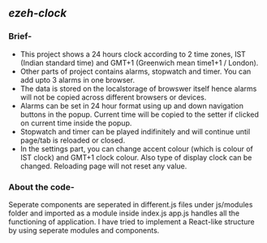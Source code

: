 ## ***ezeh-clock***

### Brief-
- This project shows a 24 hours clock according to 2 time zones, IST (Indian standard time) and GMT+1 (Greenwich mean time1+1 / London).
- Other parts of project contains alarms, stopwatch and timer. You can add upto 3 alarms in one browser. 
- The data is stored on the localstorage of browswer itself hence alarms will not be copied across different browsers or devices.
- Alarms can be set in 24 hour format using up and down navigation buttons in the popup. Current time will be copied to the setter if clicked on current time inside the popup.
- Stopwatch and timer can be played indifinitely and will continue until page/tab is reloaded or closed.
- In the settings part, you can change accent colour (which is colour of IST clock) and GMT+1 clock colour. Also type of display clock can be changed. Reloading page will not reset any value.

### About the code-
Seperate components are seperated in different.js files under js/modules folder and imported as a module inside index.js
app.js handles all the functioning of application.
I have tried to implement a React-like structure by using seperate modules and components.
